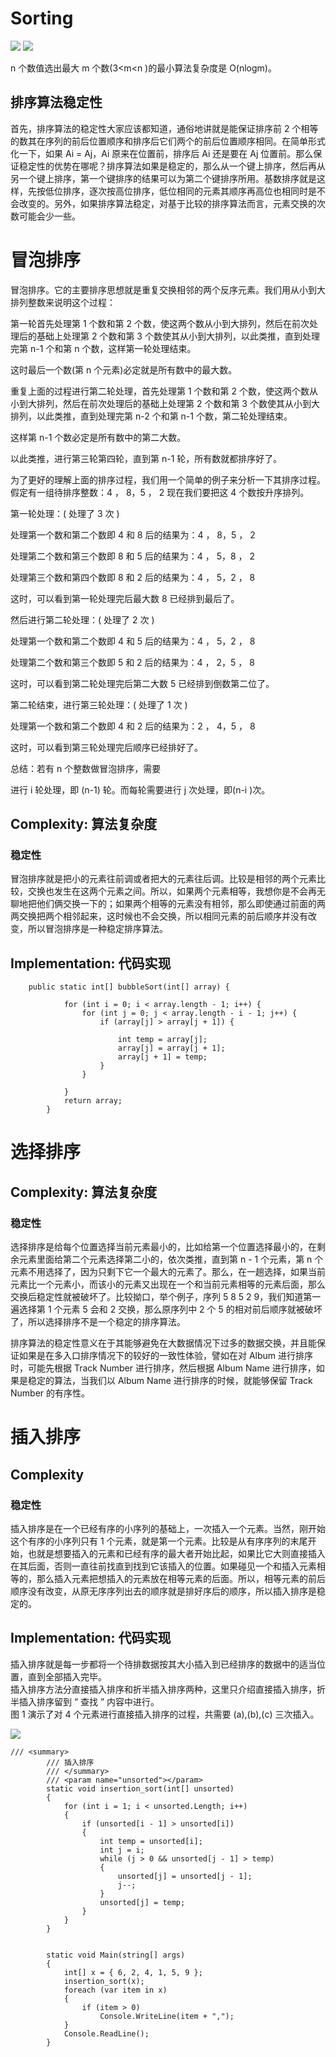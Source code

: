 ﻿# Sorting

![](http://upload-images.jianshu.io/upload_images/273973-19cf4a1e58b6ebaf.png?imageMogr2/auto-orient/strip%7CimageView2/2/w/1240) ![](http://blog.chinaunix.net/attachment/201201/18/21457204_1326898064RUxx.jpg)

n 个数值选出最大 m 个数(3<m<n )的最小算法复杂度是 O(nlogm)。

## 排序算法稳定性

首先，排序算法的稳定性大家应该都知道，通俗地讲就是能保证排序前 2 个相等的数其在序列的前后位置顺序和排序后它们两个的前后位置顺序相同。在简单形式化一下，如果 Ai = Aj，Ai 原来在位置前，排序后 Ai 还是要在 Aj 位置前。那么保证稳定性的优势在哪呢？排序算法如果是稳定的，那么从一个键上排序，然后再从另一个键上排序，第一个键排序的结果可以为第二个键排序所用。基数排序就是这样，先按低位排序，逐次按高位排序，低位相同的元素其顺序再高位也相同时是不会改变的。另外，如果排序算法稳定，对基于比较的排序算法而言，元素交换的次数可能会少一些。

# 冒泡排序

冒泡排序。它的主要排序思想就是重复交换相邻的两个反序元素。我们用从小到大排列整数来说明这个过程：

第一轮首先处理第 1 个数和第 2 个数，使这两个数从小到大排列，然后在前次处理后的基础上处理第 2 个数和第 3 个数使其从小到大排列，以此类推，直到处理完第 n-1 个和第 n 个数，这样第一轮处理结束。

这时最后一个数(第 n 个元素)必定就是所有数中的最大数。

重复上面的过程进行第二轮处理，首先处理第 1 个数和第 2 个数，使这两个数从小到大排列，然后在前次处理后的基础上处理第 2 个数和第 3 个数使其从小到大排列，以此类推，直到处理完第 n-2 个和第 n-1 个数，第二轮处理结束。

这样第 n-1 个数必定是所有数中的第二大数。

以此类推，进行第三轮第四轮，直到第 n-1 轮，所有数就都排序好了。

为了更好的理解上面的排序过程，我们用一个简单的例子来分析一下其排序过程。假定有一组待排序整数：4 ， 8，5 ， 2 现在我们要把这 4 个数按升序排列。

第一轮处理：( 处理了 3 次 )

处理第一个数和第二个数即 4 和 8 后的结果为：4 ， 8，5 ， 2

处理第二个数和第三个数即 8 和 5 后的结果为：4 ， 5，8 ， 2

处理第三个数和第四个数即 8 和 2 后的结果为：4 ， 5，2 ， 8

这时，可以看到第一轮处理完后最大数 8 已经排到最后了。

然后进行第二轮处理：( 处理了 2 次 )

处理第一个数和第二个数即 4 和 5 后的结果为：4 ， 5，2 ， 8

处理第二个数和第三个数即 5 和 2 后的结果为：4 ， 2，5 ， 8

这时，可以看到第二轮处理完后第二大数 5 已经排到倒数第二位了。

第二轮结束，进行第三轮处理：( 处理了 1 次 )

处理第一个数和第二个数即 4 和 2 后的结果为：2 ， 4，5 ， 8

这时，可以看到第三轮处理完后顺序已经排好了。

总结：若有 n 个整数做冒泡排序，需要

进行 i 轮处理，即 (n-1) 轮。而每轮需要进行 j 次处理，即(n-i )次。

## Complexity: 算法复杂度

### 稳定性

冒泡排序就是把小的元素往前调或者把大的元素往后调。比较是相邻的两个元素比较，交换也发生在这两个元素之间。所以，如果两个元素相等，我想你是不会再无聊地把他们俩交换一下的；如果两个相等的元素没有相邻，那么即使通过前面的两两交换把两个相邻起来，这时候也不会交换，所以相同元素的前后顺序并没有改变，所以冒泡排序是一种稳定排序算法。

## Implementation: 代码实现

```
    public static int[] bubbleSort(int[] array) {

            for (int i = 0; i < array.length - 1; i++) {
                for (int j = 0; j < array.length - i - 1; j++) {
                    if (array[j] > array[j + 1]) {

                        int temp = array[j];
                        array[j] = array[j + 1];
                        array[j + 1] = temp;
                    }
                }

            }
            return array;
        }
```

# 选择排序

## Complexity: 算法复杂度

### 稳定性

选择排序是给每个位置选择当前元素最小的，比如给第一个位置选择最小的，在剩余元素里面给第二个元素选择第二小的，依次类推，直到第 n - 1 个元素，第 n 个元素不用选择了，因为只剩下它一个最大的元素了。那么，在一趟选择，如果当前元素比一个元素小，而该小的元素又出现在一个和当前元素相等的元素后面，那么交换后稳定性就被破坏了。比较拗口，举个例子，序列 5 8 5 2 9，我们知道第一遍选择第 1 个元素 5 会和 2 交换，那么原序列中 2 个 5 的相对前后顺序就被破坏了，所以选择排序不是一个稳定的排序算法。

排序算法的稳定性意义在于其能够避免在大数据情况下过多的数据交换，并且能保证如果是在多入口排序情况下的较好的一致性体验，譬如在对 Album 进行排序时，可能先根据 Track Number 进行排序，然后根据 Album Name 进行排序，如果是稳定的算法，当我们以 Album Name 进行排序的时候，就能够保留 Track Number 的有序性。

# 插入排序

## Complexity

### 稳定性

插入排序是在一个已经有序的小序列的基础上，一次插入一个元素。当然，刚开始这个有序的小序列只有 1 个元素，就是第一个元素。比较是从有序序列的末尾开始，也就是想要插入的元素和已经有序的最大者开始比起，如果比它大则直接插入在其后面，否则一直往前找直到找到它该插入的位置。如果碰见一个和插入元素相等的，那么插入元素把想插入的元素放在相等元素的后面。所以，相等元素的前后顺序没有改变，从原无序序列出去的顺序就是排好序后的顺序，所以插入排序是稳定的。

## Implementation: 代码实现

插入排序就是每一步都将一个待排数据按其大小插入到已经排序的数据中的适当位置，直到全部插入完毕。\
插入排序方法分直接插入排序和折半插入排序两种，这里只介绍直接插入排序，折半插入排序留到 “ 查找 ” 内容中进行。\
 图 1 演示了对 4 个元素进行直接插入排序的过程，共需要 (a),(b),(c) 三次插入。

![](http://images.cnblogs.com/cnblogs_com/kkun/201111/201111231433312827.png)

```
/// <summary>
        /// 插入排序
        /// </summary>
        /// <param name="unsorted"></param>
        static void insertion_sort(int[] unsorted)
        {
            for (int i = 1; i < unsorted.Length; i++)
            {
                if (unsorted[i - 1] > unsorted[i])
                {
                    int temp = unsorted[i];
                    int j = i;
                    while (j > 0 && unsorted[j - 1] > temp)
                    {
                        unsorted[j] = unsorted[j - 1];
                        j--;
                    }
                    unsorted[j] = temp;
                }
            }
        }


        static void Main(string[] args)
        {
            int[] x = { 6, 2, 4, 1, 5, 9 };
            insertion_sort(x);
            foreach (var item in x)
            {
                if (item > 0)
                    Console.WriteLine(item + ",");
            }
            Console.ReadLine();
        }
```
